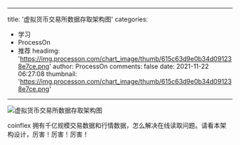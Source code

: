 
---
title: '虚拟货币交易所数据存取架构图'
categories: 
 - 学习
 - ProcessOn
 - 推荐
headimg: 'https://img.processon.com/chart_image/thumb/615c63d9e0b34d091238e7ce.png'
author: ProcessOn
comments: false
date: 2021-11-22 06:27:08
thumbnail: 'https://img.processon.com/chart_image/thumb/615c63d9e0b34d091238e7ce.png'
---

<div>   
<img class="thumb" alt="虚拟货币交易所数据存取架构图" src="https://img.processon.com/chart_image/thumb/615c63d9e0b34d091238e7ce.png" referrerpolicy="no-referrer">
<p>coinflex 拥有千亿规模交易数据和行情数据，怎么解决在线读取问题。请看本架构设计，厉害！厉害！厉害！</p>  
</div>
            